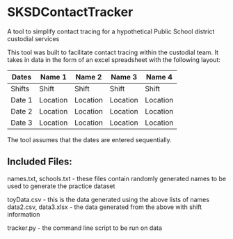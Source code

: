 # SKSDContactTracker
A tool to simplify contact tracing for a hypothetical Public School district custodial services

This tool was built to facilitate contact tracing within the custodial team. It takes in data in the form of an excel spreadsheet with the following layout:


| Dates  | Name 1   | Name 2   | Name 3   | Name 4   |
|--------|----------|----------|----------|----------|
| Shifts | Shift | Shift | Shift | Shift |
| Date 1 | Location | Location | Location | Location |
| Date 2 | Location | Location | Location | Location |
| Date 3 | Location | Location | Location | Location |

The tool assumes that the dates are entered sequentially.


## Included Files:
names.txt, schools.txt - these files contain randomly generated names to be used to generate the practice dataset

toyData.csv - this is the data generated using the above lists of names
data2.csv, data3.xlsx - the data generated from the above with shift information

tracker.py - the command line script to be run on data
